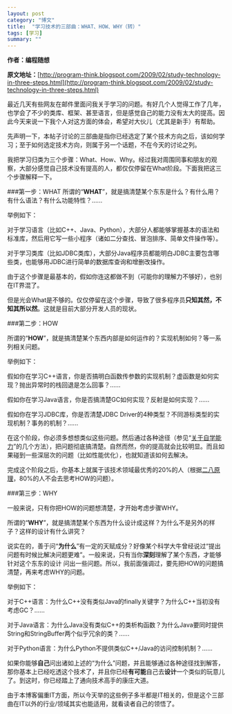 ```yaml
---
layout: post
category: "博文"
title:  "学习技术的三部曲：WHAT、HOW、WHY（转）"
tags: [学习]
summary: ""
---
```

**作者：编程随想**

**原文地址：**[http://program-think.blogspot.com/2009/02/study-technology-in-three-steps.html](http://program-think.blogspot.com/2009/02/study-technology-in-three-steps.html)

最近几天有些网友在邮件里面问我关于学习的问题。有好几个人觉得工作了几年，也学会了不少的类库、框架、甚至语言，但是感觉自己的能力没有太大的提高。因此今天来说一下我个人对这方面的体会，希望对大伙儿（尤其是新手）有帮助。

先声明一下，本帖子讨论的三部曲是指你已经选定了某个技术方向之后，该如何学习；至于如何选定技术方向，则属于另一个话题，不在今天的讨论之列。

我把学习归类为三个步骤：What、How、Why。经过我对周围同事和朋友的观察，大部分感觉自己技术没有提高的人，都仅仅停留在What阶段。下面我把这三个步骤解释一下。

###第一步：WHAT
所谓的“**WHAT**”，就是搞清楚某个东东是什么？有什么用？有什么语法？有什么功能特性？......

举例如下：

对于学习语言（比如C++、Java、Python），大部分人都能够掌握基本的语法和标准库，然后用它写一些小程序（诸如二分查找、冒泡排序、简单文件操作等）。

对于学习类库（比如JDBC类库），大部分Java程序员都能明白JDBC主要包含哪些类，也能够用JDBC进行简单的数据库查询和增删改操作。

由于这个步骤是最基本的，假如你连这都做不到（可能你的理解力不够好），也别在IT界混了。

但是光会What是不够的。仅仅停留在这个步骤，导致了很多程序员**只知其然，不知其所以然**。这就是目前大部分开发人员的现状。

###第二步：HOW

所谓的“**HOW**”，就是搞清楚某个东西内部是如何运作的？实现机制如何？等一系列相关问题。

举例如下：

假如你在学习C++语言，你是否搞明白函数传参数的实现机制？虚函数是如何实现？抛出异常时的栈回退是怎么回事？......

假如你在学习Java语言，你是否搞清楚GC如何实现？反射是如何实现？......

假如你在学习JDBC库，你是否清楚JDBC Driver的4种类型？不同游标类型的实现机制？事务的机制？......

在这个阶段，你必须多想想类似这些问题。然后通过各种途径（参见“[关于自学能力](http://program-think.blogspot.com/2009/01/2.html)”的几个方法），把问题彻底搞清楚。自然而然，你的提高就会比较明显。而且如果碰到一些深层次的问题（比如性能优化），也就知道该如何去解决。

完成这个阶段之后，你基本上就属于该技术领域最优秀的20%的人（根据[二八原理](http://program-think.blogspot.com/2009/02/80-20-principle-0-overview.html)，80%的人不会去思考HOW的问题）。

###第三步：WHY

一般来说，只有你把HOW的问题想清楚，才开始考虑步骤WHY。

所谓的“**WHY**”，就是搞清楚某个东西为什么设计成这样？为什么不是另外的样子？这样的设计有什么讲究？

说实在的，善于问“**为什么**”有一定的天赋成分？好像某个科学大牛曾经说过“提出问题有时候比解决问题更难”。一般来说，只有当你**深刻**理解了某个东西，才能够针对这个东东的设计 问出一些问题。所以，我前面强调过，要先把HOW的问题搞清楚，再来考虑WHY的问题。

举例如下：

对于C++语言：为什么C++没有类似Java的finally关键字？为什么C++当初没有考虑GC？......

对于Java语言：为什么Java没有类似C++的类析构函数？为什么Java要同时提供String和StringBuffer两个似乎冗余的类？......

对于Python语言：为什么Python不提供类似C++/Java的访问控制机制？......

如果你能够**自己**问出诸如上述的“为什么”问题，并且能够通过各种途径找到解答，那你基本上已经吃透这个技术了，并且你已经**有可能**自己去**设计**一个类似的玩意儿了。到这时，你已经踏上了通向技术高手的康庄大道。

由于本博客偏重IT方面，所以今天举的这些例子多半都是IT相关的，但是这个三部曲在IT以外的行业/领域其实也能适用，就看读者自己的领悟了。 